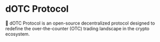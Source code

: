 # dOTC Protocol

🧪 dOTC Protocol is an open-source decentralized protocol designed to redefine the over-the-counter (OTC) trading landscape in the crypto ecosystem.
